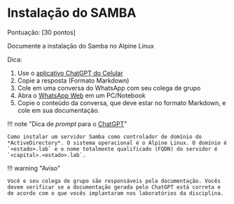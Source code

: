 # Instalação do SAMBA

Pontuação: [30 pontos] 

Documente a instalação do Samba no Alpine Linux

Dica: 

1. Use o [aplicativo ChatGPT do Celular](https://play.google.com/store/apps/details?id=com.openai.chatgpt&hl=pt_BR)
2. Copie a resposta (Formato Markdown)
3. Cole em uma conversa do WhatsApp com seu colega de grupo
4. Abra o [WhatsApp Web](https://web.whatsapp.com/) em um PC/Notebook
5. Copie o conteúdo da conversa, que deve estar no formato Markdown, e cole em sua documentação.

!!! note "Dica de *prompt* para o [ChatGPT](https://chatgpt.com)" 

    Como instalar um servidor Samba como controlador de domínio do *ActiveDirectory*. O sistema operacional é o Alpine Linux. O domínio é `<estado>.lab` e o nome totalmente qualificado (FQDN) do servidor é `<capital>.<estado>.lab`.


!!! warning "Aviso"

    Você e seu colega de grupo são responsáveis pela documentação. Vocês devem verificar se a documentação gerada pelo ChatGPT está correta e de acordo com o que vocês implantaram nos laboratórios da disciplina.
